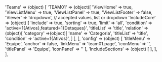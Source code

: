 <!-- IDEAL CONFIGURATION FOR THE MODEL -->

'Teams' => (object) [
    'TEAM01' => (object)[
        'ViewHome' => true,
        'ViewListMenu' => true,
        'ViewListPanel' => true,
        'ViewListFooter' => false,
        'Viewer' => 'dropdown', // accepted values, list or dropdown
        'IncludeCore' => (object) [
            'include' => true,
            'sorting' => true,
            'limit' => 'all',
            'condition' => 'active=1{Ativos},featured=1{Detaques}',
            'titleList' => 'title',
            'relation' => (object)[
                'category' =>(object)[
                    'name' => 'Categoria',
                    'titleList' => 'title',
                    'condition' => 'active=1{Ativos}',
                ]
            ],
        ],
        'config' => (object) [
            'titleMenu' => 'Equipe',
            'anchor' =>  false,
            'linkMenu' => 'team01.page',
            'iconMenu' => '',
            'titlePanel' => 'Equipe',
            'iconPanel' => ''
        ],
        'IncludeSections' => (object) [
        ],
    ],
],
